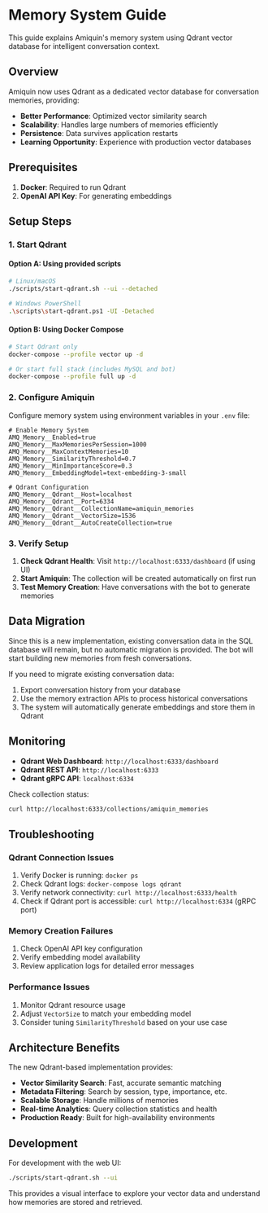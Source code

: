 # Memory System Guide

This guide explains Amiquin's memory system using Qdrant vector database for intelligent conversation context.

## Overview

Amiquin now uses Qdrant as a dedicated vector database for conversation memories, providing:
- **Better Performance**: Optimized vector similarity search
- **Scalability**: Handles large numbers of memories efficiently  
- **Persistence**: Data survives application restarts
- **Learning Opportunity**: Experience with production vector databases

## Prerequisites

1. **Docker**: Required to run Qdrant
2. **OpenAI API Key**: For generating embeddings

## Setup Steps

### 1. Start Qdrant

#### Option A: Using provided scripts
```bash
# Linux/macOS
./scripts/start-qdrant.sh --ui --detached

# Windows PowerShell
.\scripts\start-qdrant.ps1 -UI -Detached
```

#### Option B: Using Docker Compose
```bash
# Start Qdrant only
docker-compose --profile vector up -d

# Or start full stack (includes MySQL and bot)
docker-compose --profile full up -d
```

### 2. Configure Amiquin

Configure memory system using environment variables in your `.env` file:

```env
# Enable Memory System
AMQ_Memory__Enabled=true
AMQ_Memory__MaxMemoriesPerSession=1000
AMQ_Memory__MaxContextMemories=10
AMQ_Memory__SimilarityThreshold=0.7
AMQ_Memory__MinImportanceScore=0.3
AMQ_Memory__EmbeddingModel=text-embedding-3-small

# Qdrant Configuration
AMQ_Memory__Qdrant__Host=localhost
AMQ_Memory__Qdrant__Port=6334
AMQ_Memory__Qdrant__CollectionName=amiquin_memories
AMQ_Memory__Qdrant__VectorSize=1536
AMQ_Memory__Qdrant__AutoCreateCollection=true
```

### 3. Verify Setup

1. **Check Qdrant Health**: Visit `http://localhost:6333/dashboard` (if using UI)
2. **Start Amiquin**: The collection will be created automatically on first run
3. **Test Memory Creation**: Have conversations with the bot to generate memories

## Data Migration

Since this is a new implementation, existing conversation data in the SQL database will remain, but no automatic migration is provided. The bot will start building new memories from fresh conversations.

If you need to migrate existing conversation data:

1. Export conversation history from your database
2. Use the memory extraction APIs to process historical conversations
3. The system will automatically generate embeddings and store them in Qdrant

## Monitoring

- **Qdrant Web Dashboard**: `http://localhost:6333/dashboard`
- **Qdrant REST API**: `http://localhost:6333`
- **Qdrant gRPC API**: `localhost:6334`

Check collection status:
```bash
curl http://localhost:6333/collections/amiquin_memories
```

## Troubleshooting

### Qdrant Connection Issues
1. Verify Docker is running: `docker ps`
2. Check Qdrant logs: `docker-compose logs qdrant`
3. Verify network connectivity: `curl http://localhost:6333/health`
4. Check if Qdrant port is accessible: `curl http://localhost:6334` (gRPC port)

### Memory Creation Failures
1. Check OpenAI API key configuration
2. Verify embedding model availability
3. Review application logs for detailed error messages

### Performance Issues
1. Monitor Qdrant resource usage
2. Adjust `VectorSize` to match your embedding model
3. Consider tuning `SimilarityThreshold` based on your use case

## Architecture Benefits

The new Qdrant-based implementation provides:

- **Vector Similarity Search**: Fast, accurate semantic matching
- **Metadata Filtering**: Search by session, type, importance, etc.
- **Scalable Storage**: Handle millions of memories
- **Real-time Analytics**: Query collection statistics and health
- **Production Ready**: Built for high-availability environments

## Development

For development with the web UI:
```bash
./scripts/start-qdrant.sh --ui
```

This provides a visual interface to explore your vector data and understand how memories are stored and retrieved.